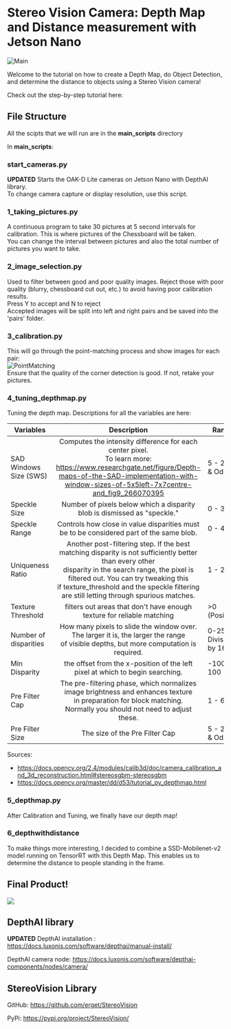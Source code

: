 # Stereo Vision Camera: Depth Map and Distance measurement with Jetson Nano

![Main](https://user-images.githubusercontent.com/75800604/112163680-37579800-8c28-11eb-9be6-ba3642a6783a.png)

Welcome to the tutorial on how to create a Depth Map, do Object Detection, and determine the distance to objects using a Stereo Vision camera!

Check out the step-by-step tutorial here: 

## File Structure

All the scipts that we will run are in the **main_scripts** directory

In **main_scripts**:

### start_cameras.py
**UPDATED**
Starts the OAK-D Lite cameras on Jetson Nano with DepthAI library. <br /> To change camera capture or display resolution, use this script. 

### 1_taking_pictures.py
A continuous program to take 30 pictures at 5 second intervals for calibration. This is where pictures of the Chessboard will be taken.<br /> You can change the interval between pictures and also the total number of pictures you want to take. 

### 2_image_selection.py
Used to filter between good and poor quality images. Reject those with poor quality (blurry, chessboard cut out, etc.) to avoid having poor calibration results.  <br />
Press Y to accept and N to reject <br />
Accepted images will be split into left and right pairs and be saved into the 'pairs' folder.

### 3_calibration.py
This will go through the point-matching process and show images for each pair: <br />
![PointMatching](https://user-images.githubusercontent.com/75800604/112166857-fc0a9880-8c2a-11eb-8450-d82d3594171d.png) <br />
Ensure that the quality of the corner detection is good. If not, retake your pictures.

### 4_tuning_depthmap.py
Tuning the depth map. Descriptions for all the variables are here:

| Variables  | Description | Range |
| ------------- |:-------------:| ------------- |
| SAD Windows Size (SWS) | Computes the intensity difference for each center pixel. <br /> To learn more: https://www.researchgate.net/figure/Depth-maps-of-the-SAD-implementation-with-window-sizes-of-5x5left-7x7centre-and_fig9_266070395 | 5 - 255 & Odd |
| Speckle Size      | Number of pixels below which a disparity blob is dismissed as "speckle."  | 0 - 300 |
| Speckle Range  | Controls how close in value disparities must be to be considered part of the same blob.    | 0 - 40 |
|   Uniqueness Ratio   |   Another post-filtering step. If the best matching disparity is not sufficiently better than every other<br /> disparity in the search range, the pixel is filtered out.  You can try tweaking this<br /> if texture_threshold and the speckle filtering are still letting through spurious matches.  | 1 - 20 |
|   Texture Threshold   |   filters out areas that don't have enough texture for reliable matching   | >0 (Positive) |
|   Number of disparities   |   How many pixels to slide the window over. The larger it is, the larger the range <br /> of visible depths, but more computation is required.   | 0-256 & Divisible by 16 |
|   Min Disparity   |   the offset from the x-position of the left pixel at which to begin searching.   | -100 - 100 | 
|  Pre Filter Cap  | The pre-filtering phase, which normalizes image brightness and enhances texture <br /> in preparation for block matching.<br /> Normally you should not need to adjust these.    | 1 - 63 |
| Pre Filter Size | The size of the Pre Filter Cap | 5 - 255 & Odd |

Sources: 
* https://docs.opencv.org/2.4/modules/calib3d/doc/camera_calibration_and_3d_reconstruction.html#stereosgbm-stereosgbm
* https://docs.opencv.org/master/dd/d53/tutorial_py_depthmap.html

### 5_depthmap.py
After Calibration and Tuning, we finally have our depth map! 

### 6_depthwithdistance
To make things more interesting, I decided to combine a SSD-Mobilenet-v2 model running on TensorRT with this Depth Map. This enables us to determine the distance to people standing in the frame.  <br />

## Final Product!
[![](http://img.youtube.com/vi/NMsWMYsgkow/0.jpg)](http://www.youtube.com/watch?v=NMsWMYsgkow "Distance with Depth demo")



## DepthAI library
**UPDATED**
DepthAI installation : https://docs.luxonis.com/software/depthai/manual-install/

DepthAI camera node: https://docs.luxonis.com/software/depthai-components/nodes/camera/

## StereoVision Library
GitHub: https://github.com/erget/StereoVision

PyPi: https://pypi.org/project/StereoVision/
